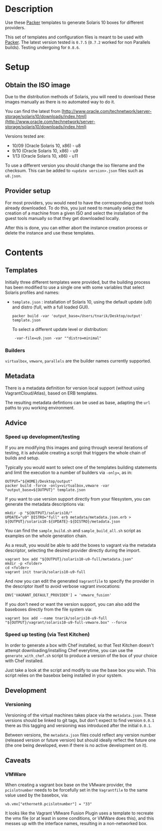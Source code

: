 # Description

Use these [Packer](https://packer.io/) templates to generate Solaris 10 boxes for different providers.

This set of templates and configuration files is meant to be used with [Packer](https://packer.io/). The latest version tested is `0.7.5` (`0.7.2` worked for non Parallels builds). Testing undergoing for `0.8.6`.

# Setup

## Obtain the ISO image

Due to the distribution methods of Solaris, you will need to download these images manually as there is no automated way to do it.

You can find the latest from [http://www.oracle.com/technetwork/server-storage/solaris10/downloads/index.html](http://www.oracle.com/technetwork/server-storage/solaris10/downloads/index.html)

Versions tested are:

 * 10/09 (Oracle Solaris 10, x86) - u8
 * 9/10 (Oracle Solaris 10, x86) - u9
 * 1/13 (Oracle Solaris 10, x86) - u11

To use a different version you should change the iso filename and the checksum. This can be added to `<update version>.json` files such as `u8.json`.

## Provider setup

For most providers, you would need to have the corresponding guest tools already downloaded. To do this, you just need to manually select the creation of a machine from a given ISO and select the installation of the guest tools manually so that they get downloaded locally.

After this is done, you can either abort the instance creation process or delete the instance and use these templates.


# Contents

## Templates

Initially three different templates were provided, but the building process has been modified to use a single one with some variables that select Solaris profiles and names:

 * `template.json` : installation of Solaris 10, using the default update (u9) and distro (full, with a full loaded GUI).

   ```
   packer build -var 'output_base=/Users/tnarik/Desktop/output' template.json
   ```

   To select a different update level or distribution:

   ```
    -var-file=u9.json -var ""distro=minimal"
   ```


### Builders

`virtualbox`, `vmware`, `parallels` are the builder names currently supported.


## Metadata

There is a metadata definition for version local support (without using VagrantCloud/Atlas), based on ERB templates.

The resulting metadata defintions can be used as base, adapting the `url` paths to you working environment.


## Advice

### Speed up development/testing

If you are modifying this images and going through several iterations of testing, it is advisable creating a script that triggers the whole chain of builds and setup.

Typically you would want to select one of the templates building statements and limit the execution to a number of builders via `-only=`, as in:

```
OUTPUT="${HOME}/Desktop/output"
packer build -force -only=virtualbox,vmware -var "output_base=${OUTPUT}" template.json
```

If you want to use version support directly from your filesystem, you can generate the metadata descriptions via: 

```
mkdir -p "${OUTPUT}/solaris10/"
UPDATE="u9" DISTRO="full" erb metadata/metadata.json.erb > ${OUTPUT}/solaris10-${UPDATE}-${DISTRO}/metadata.json
```

You can find the `sample_build.sh` and `sample_build_all.sh` script as examples on the whole generation chain.


As a result, you would be able to add the boxes to vagrant via the metadata descriptor, selecting the desired provider directly during the import.

```
vagrant box add "${OUTPUT}/solaris10-u9-full/metadata.json"
mkdir -p <folder>
cd <folder>
vagrant init tnarik/solaris10-u9-full
```

And now you can edit the generated `Vagrantfile` to specify the provider in the descriptor itself to avoid verbose vagrant invocations:

```
ENV['VAGRANT_DEFAULT_PROVIDER'] = 'vmware_fusion'
```

If you don't need or want the version support, you can also add the baseboxes directly from the file system via:

```
vagrant box add --name tnarik/solaris10-u9-full "${OUTPUT}/vagrant/solaris10-u9-full-vmware.box" --force
```

### Speed up testing (via Test Kitchen)

In order to generate a box with Chef installed, so that Test Kitchen doesn't attempt downloading/installing Chef everytime, you can use the `generate_with_chef.sh` script to produce a version of the box of your choice with Chef installed.

Just take a look at the script and modify to use the base box you wish. This script relies on the basebox being installed in your system.

## Development

### Versioning

Versioning of the virtual machines takes place via the `metadata.json`. These versions should be linked to git tags, but don't expect to find version `0.0.1` there as this tagging and versioning was introduced after the initial `0.0.1`.

Between versions, the `metadata.json` files could reflect any version number (released version or future version) but should ideally reflect the future one (the one being developed, even if there is no active development on it).

## Caveats
### VMWare

When creating a vagrant box base on the VMware provider, the `pcislotnumber` needs to be forcefully set in the `Vagrantfile` to the same value used by the basebox, via:

```
vb.vmx["ethernet0.pcislotnumber"] = "33"
```

It looks like the Vagrant VMware Fusion Plugin uses a template to recreate the vmx file (or at least in some conditions, or VMWare does this), and this messes up with the interface names, resulting in a non-networked box.  